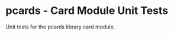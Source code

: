 pcards - Card Module Unit Tests
===============================

Unit tests for the pcards library card module.
